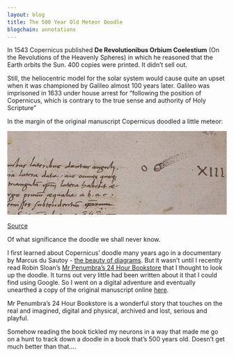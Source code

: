 ```yaml
---
layout: blog
title: The 500 Year Old Meteor Doodle
blogchain: annotations
---
```


In 1543 Copernicus published **De Revolutionibus Orbium Coelestium** (On the Revolutions of the Heavenly Spheres) in which he reasoned that the Earth orbits the Sun. 400 copies were printed. It didn’t sell out.

Still, the heliocentric model for the solar system would cause quite an upset when it was championed by Galileo almost 100 years later. Galileo was imprisoned in 1633 under house arrest for “following the position of Copernicus, which is contrary to the true sense and authority of Holy Scripture”

In the margin of the original manuscript Copernicus doodled a little meteor:

![](/images/meteor-doodle.png)

[Source](http://www.bj.uj.edu.pl/bjmanus/revol/images/024r.jpg)

Of what significance the doodle we shall never know.

I first learned about Copernicus’ doodle many years ago in a documentary by Marcus du Sautoy - [the beauty of diagrams](http://topdocumentaryfilms.com/beauty-of-diagrams/). But it wasn’t until I recently read Robin Sloan’s [Mr Penumbra’s 24 Hour Bookstore](http://www.robinsloan.com/penumbra/) that I thought to look up the doodle. It turns out very little had been written about it that I could find using Google. So I went on a digital adventure and eventually unearthed a copy of the original manuscript online [here](http://www.bj.uj.edu.pl/bjmanus/revol/titlpg_e.html).

Mr Penumbra’s 24 Hour Bookstore is a wonderful story that touches on the real and imagined, digital and physical, archived and lost, serious and playful.

Somehow reading the book tickled my neurons in a way that made me go on a hunt to track down a doodle in a book that’s 500 years old. Doesn’t get much better than that….